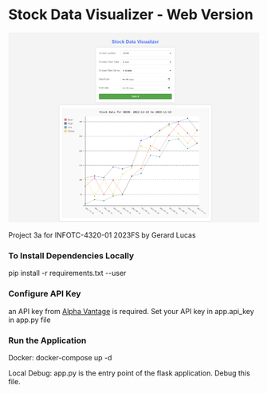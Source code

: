 # Stock Data Visualizer - Web Version

![Site Example](example.png)

Project 3a for INFOTC-4320-01 2023FS by Gerard Lucas

### To Install Dependencies Locally

pip install -r requirements.txt --user

### Configure API Key

an API key from [Alpha Vantage](https://www.alphavantage.co/) is required. Set your API key in app.api_key in app.py file

### Run the Application

Docker: docker-compose up -d

Local Debug: app.py is the entry point of the flask application. Debug this file.  
